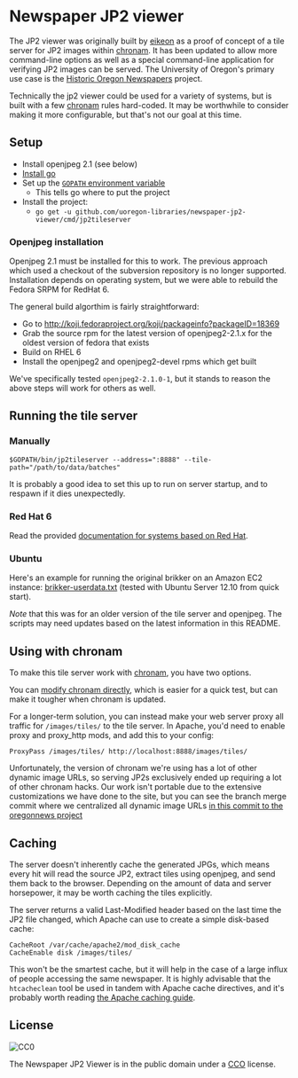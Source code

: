 Newspaper JP2 viewer
=======

The JP2 viewer was originally built by [eikeon](https://github.com/eikeon) as a
proof of concept of a tile server for JP2 images within
[chronam](https://github.com/LibraryOfCongress/chronam).  It has been updated
to allow more command-line options as well as a special command-line
application for verifying JP2 images can be served.  The University of Oregon's
primary use case is the [Historic Oregon
Newspapers](http://oregonnews.uoregon.edu/) project.

Technically the jp2 viewer could be used for a variety of systems, but is built
with a few [chronam](https://github.com/LibraryOfCongress/chronam) rules
hard-coded.  It may be worthwhile to consider making it more configurable, but
that's not our goal at this time.

Setup
-----

- Install openjpeg 2.1 (see below)
- [Install go](http://golang.org/doc/install)
- Set up the [`GOPATH` environment variable](http://golang.org/doc/code.html#GOPATH)
  - This tells go where to put the project
- Install the project:
  - `go get -u github.com/uoregon-libraries/newspaper-jp2-viewer/cmd/jp2tileserver`

### Openjpeg installation

Openjpeg 2.1 must be installed for this to work.  The previous approach which
used a checkout of the subversion repository is no longer supported.
Installation depends on operating system, but we were able to rebuild the
Fedora SRPM for RedHat 6.

The general build algorthim is fairly straightforward:

- Go to http://koji.fedoraproject.org/koji/packageinfo?packageID=18369
- Grab the source rpm for the latest version of openjpeg2-2.1.x for the oldest
  version of fedora that exists
- Build on RHEL 6
- Install the openjpeg2 and openjpeg2-devel rpms which get built

We've specifically tested `openjpeg2-2.1.0-1`, but it stands to reason the
above steps will work for others as well.

Running the tile server
-----

### Manually

`$GOPATH/bin/jp2tileserver --address=":8888" --tile-path="/path/to/data/batches"`

It is probably a good idea to set this up to run on server startup, and to
respawn if it dies unexpectedly.

### Red Hat 6

Read the provided [documentation for systems based on Red
Hat](rh_config/README.md).

### Ubuntu

Here's an example for running the original brikker on an Amazon EC2 instance:
[brikker-userdata.txt](https://gist.github.com/eikeon/5124717) (tested with
Ubuntu Server 12.10 from quick start).

*Note* that this was for an older version of the tile server and openjpeg.  The
scripts may need updates based on the latest information in this README.

Using with chronam
-----

To make this tile server work with
[chronam](https://github.com/LibraryOfCongress/chronam), you have two options.

You can [modify chronam directly](https://gist.github.com/eikeon/5124779),
which is easier for a quick test, but can make it tougher when chronam is
updated.

For a longer-term solution, you can instead make your web server proxy all
traffic for `/images/tiles/` to the tile server.  In Apache, you'd need to
enable proxy and proxy_http mods, and add this to your config:

`ProxyPass /images/tiles/ http://localhost:8888/images/tiles/`

Unfortunately, the version of chronam we're using has a lot of other dynamic
image URLs, so serving JP2s exclusively ended up requiring a lot of other
chronam hacks.  Our work isn't portable due to the extensive customizations we
have done to the site, but you can see the branch merge commit where we
centralized all dynamic image URLs [in this commit to the oregonnews
project](https://github.com/uoregon-libraries/oregonnews/commit/c8aad3287bf80cc4ca6716b91abd8b714be956a1)

Caching
-----

The server doesn't inherently cache the generated JPGs, which means every hit
will read the source JP2, extract tiles using openjpeg, and send them back to
the browser.  Depending on the amount of data and server horsepower, it may be
worth caching the tiles explicitly.

The server returns a valid Last-Modified header based on the last time the JP2
file changed, which Apache can use to create a simple disk-based cache:

```
CacheRoot /var/cache/apache2/mod_disk_cache
CacheEnable disk /images/tiles/
```

This won't be the smartest cache, but it will help in the case of a large
influx of people accessing the same newspaper.  It is highly advisable that the
`htcacheclean` tool be used in tandem with Apache cache directives, and it's
probably worth reading [the Apache caching
guide](http://httpd.apache.org/docs/2.2/caching.html).

License
-----

<img src="http://i.creativecommons.org/p/zero/1.0/88x31.png" style="border-style: none;" alt="CC0" />

The Newspaper JP2 Viewer is in the public domain under a
[CCO](http://creativecommons.org/publicdomain/zero/1.0/") license.
